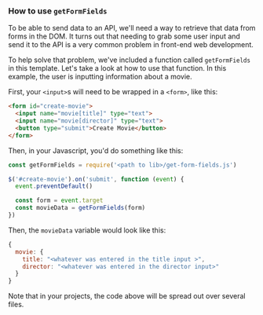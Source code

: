 ### How to use `getFormFields`

To be able to send data to an API, we'll need a way to retrieve that data from
forms in the DOM. It turns out that needing to grab some user
input and send it to the API is a very common problem in front-end web
development.

To help solve that problem, we've included a function called `getFormFields` in
this template. Let's take a look at how to use that function. In this example,
the user is inputting information about a movie.

First, your `<input>`s will need to be wrapped in a `<form>`, like this:

```html
<form id="create-movie">
  <input name="movie[title]" type="text">
  <input name="movie[director]" type="text">
  <button type="submit">Create Movie</button>
</form>
```
Then, in your Javascript, you'd do something like this:

```js
const getFormFields = require('<path to lib>/get-form-fields.js')

$('#create-movie').on('submit', function (event) {
  event.preventDefault()

  const form = event.target
  const movieData = getFormFields(form)
})
```

Then, the `movieData` variable would look like this:

```js
{
  movie: {
    title: "<whatever was entered in the title input >",
    director: "<whatever was entered in the director input>"
  }
}
```

Note that in your projects, the code above will be spread out over several
files.
